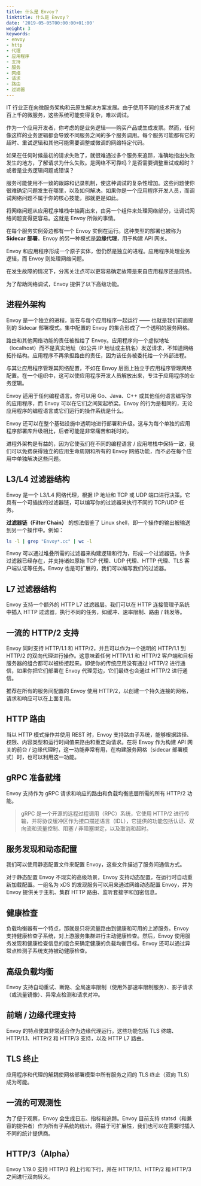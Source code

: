 ```yaml
---
title: 什么是 Envoy？
linktitle: 什么是 Envoy？
date: '2019-05-05T00:00:00+01:00'
weight: 3
keywords:
- envoy
- http
- 代理
- 应用程序
- 支持
- 服务
- 网络
- 请求
- 路由
- 过滤器
---
```



IT 行业正在向微服务架构和云原生解决方案发展。由于使用不同的技术开发了成百上千的微服务，这些系统可能变得复杂，难以调试。

作为一个应用开发者，你考虑的是业务逻辑——购买产品或生成发票。然而，任何像这样的业务逻辑都会导致不同服务之间的多个服务调用。每个服务可能都有它的超时、重试逻辑和其他可能需要调整或微调的网络特定代码。

如果在任何时候最初的请求失败了，就很难通过多个服务来追踪，准确地指出失败发生的地方，了解请求为什么失败。是网络不可靠吗？是否需要调整重试或超时？或者是业务逻辑问题或错误？

服务可能使用不一致的跟踪和记录机制，使这种调试的复杂性增加。这些问题使你很难确定问题发生在哪里，以及如何解决。如果你是一个应用程序开发人员，而调试网络问题不属于你的核心技能，那就更是如此。

将网络问题从应用程序堆栈中抽离出来，由另一个组件来处理网络部分，让调试网络问题变得更容易。这就是 Envoy 所做的事情。

在每个服务实例旁边都有一个 Envoy 实例在运行。这种类型的部署也被称为 **Sidecar 部署**。Envoy 的另一种模式是**边缘代理**，用于构建 API 网关。

Envoy 和应用程序形成一个原子实体，但仍然是独立的进程。应用程序处理业务逻辑，而 Envoy 则处理网络问题。

在发生故障的情况下，分离关注点可以更容易确定故障是来自应用程序还是网络。

为了帮助网络调试，Envoy 提供了以下高级功能。

## 进程外架构

Envoy 是一个独立的进程，旨在与每个应用程序一起运行 —— 也就是我们前面提到的 Sidecar 部署模式。集中配置的 Envoy 的集合形成了一个透明的服务网格。

路由和其他网络功能的责任被推给了 Envoy。应用程序向一个虚拟地址（localhost）而不是真实地址（如公共 IP 地址或主机名）发送请求，不知道网络拓扑结构。应用程序不再承担路由的责任，因为该任务被委托给一个外部进程。

与其让应用程序管理其网络配置，不如在 Envoy 层面上独立于应用程序管理网络配置。在一个组织中，这可以使应用程序开发人员解放出来，专注于应用程序的业务逻辑。

Envoy 适用于任何编程语言。你可以用 Go、Java、C++ 或其他任何语言编写你的应用程序，而 Envoy 可以在它们之间架起桥梁。Envoy 的行为是相同的，无论应用程序的编程语言或它们运行的操作系统是什么。

Envoy 还可以在整个基础设施中透明地进行部署和升级。这与为每个单独的应用程序部署库升级相比，后者可能是非常痛苦和耗时的。

进程外架构是有益的，因为它使我们在不同的编程语言 / 应用堆栈中保持一致，我们可以免费获得独立的应用生命周期和所有的 Envoy 网络功能，而不必在每个应用中单独解决这些问题。

## L3/L4 过滤器结构

Envoy 是一个 L3/L4 网络代理，根据 IP 地址和 TCP 或 UDP 端口进行决策。它具有一个可插拔的过滤器链，可以编写你的过滤器来执行不同的 TCP/UDP 任务。

**过滤器链（Filter Chain）** 的想法借鉴了 Linux shell，即一个操作的输出被输送到另一个操作中。例如：

```sh
ls -l | grep "Envoy*.cc" | wc -l
```

Envoy 可以通过堆叠所需的过滤器来构建逻辑和行为，形成一个过滤器链。许多过滤器已经存在，并支持诸如原始 TCP 代理、UDP 代理、HTTP 代理、TLS 客户端认证等任务。Envoy 也是可扩展的，我们可以编写我们的过滤器。

## L7 过滤器结构

Envoy 支持一个额外的 HTTP L7 过滤器层。我们可以在 HTTP 连接管理子系统中插入 HTTP 过滤器，执行不同的任务，如缓冲、速率限制、路由 / 转发等。

## 一流的 HTTP/2 支持

Envoy 同时支持 HTTP/1.1 和 HTTP/2，并且可以作为一个透明的 HTTP/1.1 到 HTTP/2 的双向代理进行操作。这意味着任何 HTTP/1.1 和 HTTP/2 客户端和目标服务器的组合都可以被桥接起来。即使你的传统应用没有通过 HTTP/2 进行通信，如果你把它们部署在 Envoy 代理旁边，它们最终也会通过 HTTP/2 进行通信。

推荐在所有的服务间配置的 Envoy 使用 HTTP/2，以创建一个持久连接的网格，请求和响应可以在上面复用。

## HTTP 路由

当以 HTTP 模式操作并使用 REST 时，Envoy 支持路由子系统，能够根据路径、权限、内容类型和运行时间值来路由和重定向请求。在将 Envoy 作为构建 API 网关的前台 / 边缘代理时，这一功能非常有用，在构建服务网格（sidecar 部署模式）时，也可以利用这一功能。

## gRPC 准备就绪

Envoy 支持作为 gRPC 请求和响应的路由和负载均衡底层所需的所有 HTTP/2 功能。

> gRPC 是一个开源的远程过程调用（RPC）系统，它使用 HTTP/2 进行传输，并将协议缓冲区作为接口描述语言（IDL），它提供的功能包括认证、双向流和流量控制、阻塞 / 非阻塞绑定，以及取消和超时。

## 服务发现和动态配置

我们可以使用静态配置文件来配置 Envoy，这些文件描述了服务间通信方式。

对于静态配置 Envoy 不现实的高级场景，Envoy 支持动态配置，在运行时自动重新加载配置。一组名为 xDS 的发现服务可以用来通过网络动态配置 Envoy，并为 Envoy 提供关于主机、集群 HTTP 路由、监听套接字和加密信息。

## 健康检查

负载均衡器有一个特点，那就是只将流量路由到健康和可用的上游服务。Envoy 支持健康检查子系统，对上游服务集群进行主动健康检查。然后，Envoy 使用服务发现和健康检查信息的组合来确定健康的负载均衡目标。Envoy 还可以通过异常点检测子系统支持被动健康检查。

## 高级负载均衡

Envoy 支持自动重试、断路、全局速率限制（使用外部速率限制服务）、影子请求（或流量镜像）、异常点检测和请求对冲。

## 前端 / 边缘代理支持

Envoy 的特点使其非常适合作为边缘代理运行。这些功能包括 TLS 终端、HTTP/1.1、HTTP/2 和 HTTP/3 支持，以及 HTTP L7 路由。

## TLS 终止

应用程序和代理的解耦使网格部署模型中所有服务之间的 TLS 终止（双向 TLS）成为可能。

## 一流的可观测性

为了便于观察，Envoy 会生成日志、指标和追踪。Envoy 目前支持 statsd（和兼容的提供者）作为所有子系统的统计。得益于可扩展性，我们也可以在需要时插入不同的统计提供商。

## HTTP/3（Alpha）

Envoy 1.19.0 支持 HTTP/3 的上行和下行，并在 HTTP/1.1、HTTP/2 和 HTTP/3 之间进行双向转义。
